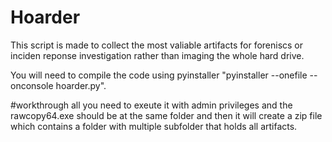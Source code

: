 # Hoarder
This script is made to collect the most valiable artifacts for foreniscs or inciden reponse investigation rather than imaging the whole hard drive. 



You will need to compile the code using pyinstaller "pyinstaller --onefile --onconsole hoarder.py".

#workthrough 
 all you need to exeute it with admin privileges and the rawcopy64.exe should be at the same folder and then it will create a zip file which contains a folder with multiple subfolder that holds all artifacts.

